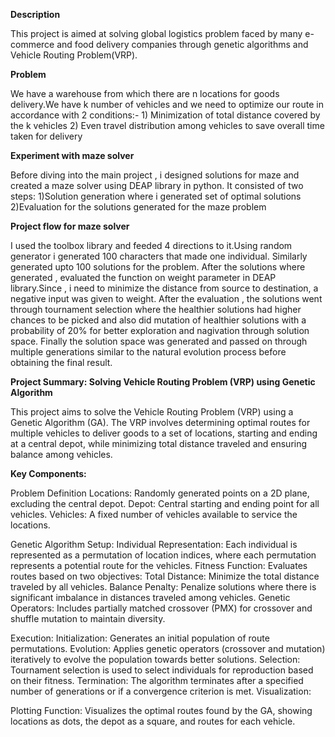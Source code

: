  **Description**

This project is aimed at solving global logistics problem faced by many e-commerce and food delivery companies through genetic algorithms and Vehicle Routing Problem(VRP).


**Problem**

We have a warehouse from which there are n locations for goods delivery.We have k number of vehicles and we need to optimize our route in accordance with 2  conditions:-
    1) Minimization of total distance covered by the k vehicles
    2) Even travel distribution among vehicles to save overall time taken for delivery

**Experiment with maze solver**

Before diving into the main project , i designed solutions for maze and created a maze solver using DEAP library in python.
It consisted of two steps:
  1)Solution generation where i generated set of optimal solutions
  2)Evaluation for the solutions generated for the maze problem

**Project flow for maze solver**

I used the toolbox library and feeded 4 directions to it.Using random generator i generated 100 characters that made one individual. Similarly generated upto 100 
solutions for the problem.
After the solutions where generated , evaluated the function on weight parameter in DEAP library.Since , i need to minimize the distance from source to destination,
 a negative input was given to weight.
 After the evaluation , the solutions went through tournament selection where the healthier solutions had higher chances to be picked and also did mutation of healthier
solutions with a probability of 20% for better exploration and nagivation through solution space.
Finally the solution space was generated and passed on through multiple generations similar to the natural evolution process before obtaining the final result.

**Project Summary: Solving Vehicle Routing Problem (VRP) using Genetic Algorithm**

This project aims to solve the Vehicle Routing Problem (VRP) using a Genetic Algorithm (GA). The VRP involves determining optimal routes for multiple vehicles to deliver goods to a set of locations, starting and ending at a central depot, while minimizing total distance traveled and ensuring balance among vehicles.

**Key Components:**

Problem Definition
Locations: Randomly generated points on a 2D plane, excluding the central depot.
Depot: Central starting and ending point for all vehicles.
Vehicles: A fixed number of vehicles available to service the locations.

Genetic Algorithm Setup:
Individual Representation: Each individual is represented as a permutation of location indices, where each permutation represents a potential route for the vehicles.
Fitness Function: Evaluates routes based on two objectives:
Total Distance: Minimize the total distance traveled by all vehicles.
Balance Penalty: Penalize solutions where there is significant imbalance in distances traveled among vehicles.
Genetic Operators: Includes partially matched crossover (PMX) for crossover and shuffle mutation to maintain diversity.

Execution:
Initialization: Generates an initial population of route permutations.
Evolution: Applies genetic operators (crossover and mutation) iteratively to evolve the population towards better solutions.
Selection: Tournament selection is used to select individuals for reproduction based on their fitness.
Termination: The algorithm terminates after a specified number of generations or if a convergence criterion is met.
Visualization:

Plotting Function: Visualizes the optimal routes found by the GA, showing locations as dots, the depot as a square, and routes for each vehicle.







  

  
  

